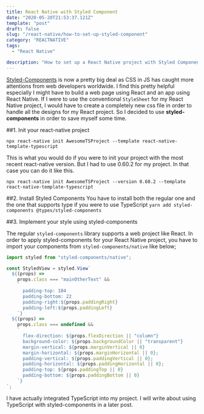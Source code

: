 ```yaml
---
title: React Native with Styled Component
date: "2020-05-20T21:53:37.121Z"
template: "post"
draft: false
slug: "/react-native/how-to-set-up-styled-component"
category: "REACTNATIVE"
tags:
  - "React Native"

description: "How to set up a React Native project with Styled Components"
---
```


[Styled-Components](https://styled-components.com/) is now a pretty big deal as CSS in JS has caught more attentions from web developers worldwide. I find this pretty helpful especially I might have to build a web page using React and an app using React Native. If I were to use the conventional `StyleSheet` for my React Native project, I would have to create a completely new css file in order to handle all the designs for my React project. So I decided to use **styled-components** in order to save myself some time.

##1. Init your react-native project

`npx react-native init AwesomeTSProject --template react-native-template-typescript`

This is what you would do if you were to init your project with the most recent react-native version. But I had to use 0.60.2 for my project. In that case you can do it like this.

`npx react-native init AwesomeTSProject --version 0.60.2 --template react-native-template-typescript`

##2. Install Styled Components
You have to install both the regular one and the one that supports type if you were to use TypeScript
`yarn add styled-components @types/styled-components`

##3. Implement your style using styled-components

The regular `styled-components` library supports a web project like React. In order to apply styled-components for your React Native project, you have to import your components from `styled-components/native` like below;

```typescript
import styled from "styled-components/native";

const StyledView = styled.View`
  ${(props) =>
    props.class === "mainOtherText" &&
    `
      padding-top: 104
      padding-bottom: 22
      padding-right:${props.paddingRight}
      padding-left:${props.paddingLeft}
    `}
  ${(props) =>
    props.class === undefined &&
    `
      flex-direction: ${props.flexDirection || "column"}
      background-color: ${props.backgroundColor || "transparent"}
      margin-vertical: ${props.marginVertical || 0}
      margin-horizontal: ${props.marginHorizontal || 0};
      padding-vertical: ${props.paddingVertical || 0};
      padding-horizontal: ${props.paddingHorizontal || 0};
      padding-top: ${props.paddingTop || 0}
      padding-bottom: ${props.paddingBottom || 0}
    `}
`;
```

I have actually integrated TypeScript into my project. I will write about using TypeScript with styled-components in a later post.
